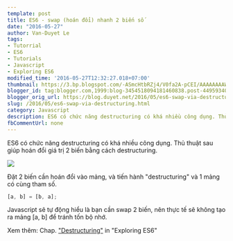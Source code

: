```yaml
---
template: post
title: ES6 - swap (hoán đổi) nhanh 2 biến số
date: "2016-05-27"
author: Van-Duyet Le
tags:
- Tutorrial
- ES6
- Tutorials
- Javascript
- Exploring ES6
modified_time: '2016-05-27T12:32:27.018+07:00'
thumbnail: https://3.bp.blogspot.com/-ASmcHtbRZj4/V0fa2A-pCEI/AAAAAAAAWDs/AP5UfzkG1icZUj4TCv68Nr4hu5SK04zxACK4B/s1600/swap-es-duyetdev.com.png
blogger_id: tag:blogger.com,1999:blog-3454518094181460838.post-4495934034868812350
blogger_orig_url: https://blog.duyet.net/2016/05/es6-swap-via-destructuring.html
slug: /2016/05/es6-swap-via-destructuring.html
category: Javascript
description: ES6 có chức năng destructuring có khá nhiều công dụng. Thủ thuật sau giúp hoán đổi giá trị 2 biến bằng cách destructuring.
fbCommentUrl: none
---
```


ES6 có chức năng destructuring có khá nhiều công dụng. Thủ thuật sau giúp hoán đổi giá trị 2 biến bằng cách destructuring.

![](https://3.bp.blogspot.com/-ASmcHtbRZj4/V0fa2A-pCEI/AAAAAAAAWDs/AP5UfzkG1icZUj4TCv68Nr4hu5SK04zxACK4B/s1600/swap-es-duyetdev.com.png)

Đặt 2 biến cần hoán đổi vào mảng, và tiến hành "destructuring" và 1 mảng có cùng tham số.

```js
[a, b] = [b, a];
```

Javascript sẽ tự động hiểu là bạn cần swap 2 biến, nên thực tế sẽ không tạo ra mảng [a, b] để tránh tốn bộ nhớ.

Xem thêm: Chap. ["Destructuring"](http://exploringjs.com/es6/ch_destructuring.html) in "Exploring ES6"
